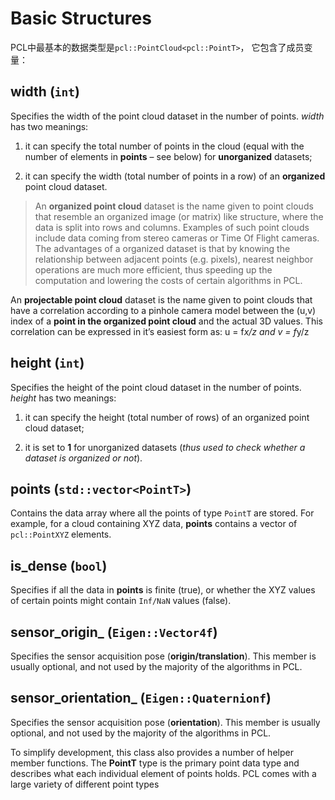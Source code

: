 # Basic Structures

PCL中最基本的数据类型是`pcl::PointCloud<pcl::PointT>`， 它包含了成员变量：

## width (`int`)

Specifies the width of the point cloud dataset in the number of points. *width* has two meanings:

1. it can specify the total number of points in the cloud (equal with the number of elements in **points** – see below) for **unorganized** datasets;

2. it can specify the width (total number of points in a row) of an **organized** point cloud dataset.

>  An **organized point cloud** dataset is the name given to point clouds that resemble an organized image (or matrix) like structure, where the data is split into rows and columns. Examples of such point clouds include data coming from stereo cameras or Time Of Flight cameras. The advantages of a organized dataset is that by knowing the relationship between adjacent points (e.g. pixels), nearest neighbor operations are much more efficient, thus speeding up the computation and lowering the costs of certain algorithms in PCL.

An **projectable point cloud** dataset is the name given to point clouds that have a correlation according to a pinhole camera model between the (u,v) index of a **point in the organized point cloud** and the actual 3D values. This correlation can be expressed in it’s easiest form as: u = f*x/z and v = f*y/z

## height (`int`)

Specifies the height of the point cloud dataset in the number of points. *height* has two meanings:

1. it can specify the height (total number of rows) of an organized point cloud dataset;

2. it is set to **1** for unorganized datasets (*thus used to check whether a dataset is organized or not*).

## points (`std::vector<PointT>`)

Contains the data array where all the points of type `PointT` are stored. For example, for a cloud containing XYZ data, **points** contains a vector of `pcl::PointXYZ` elements.

## is_dense (`bool`)

Specifies if all the data in **points** is finite (true), or whether the XYZ values of certain points might contain `Inf/NaN` values (false).

## sensor_origin_ (`Eigen::Vector4f`)

Specifies the sensor acquisition pose (**origin/translation**). This member is usually optional, and not used by the majority of the algorithms in PCL.

## sensor_orientation_ (`Eigen::Quaternionf`)

Specifies the sensor acquisition pose (**orientation**). This member is usually optional, and not used by the majority of the algorithms in PCL.

To simplify development, this class also provides a number of helper member functions. The **PointT** type is the primary point data type and describes what each individual element of points holds. PCL comes with a large variety of different point types


